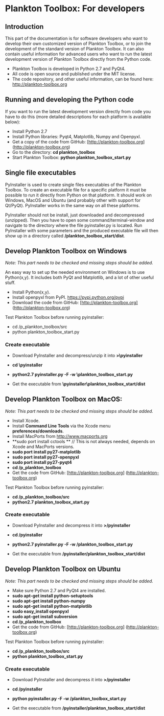 # Plankton Toolbox: For developers #

## Introduction ##

This part of the documentation is for software developers who want to develop their own customized 
version of Plankton Toolbox, or to join the development of the standard version of Plankton Toolbox. 
It can also contain useful information for advanced users who want to run the latest development version 
of Plankton Toolbox directly from the Python code.

  * Plankton Toolbox is developed in Python 2.7 and PyQt4.
  * All code is open source and published under the MIT license.
  * The code repository, and other useful information, can be found here: http://plankton-toolbox.org

## Running and developing the Python code ##

If you want to run the latest development version directly from code you have to do this (more detailed
descriptions for each platform is available below):

  * Install Python 2.7
  * Install Python libraries: Pyqt4, Matplotlib, Numpy and Openpyxl.
  * Get a copy of the code from GitHub: [http://plankton-toolbox.org] (http://plankton-toolbox.org)
  * Go to the directory: **cd plankton_toolbox**
  * Start Plankton Toolbox: **python plankton_toolbox_start.py**

## Single file executables ##
PyInstaller is used to create single files executables of the Plankton Toolbox. 
To create an executable file for a specific platform it must be possible to run it directly from Python on that platform. 
It should work on Windows, MacOS and Ubuntu (and probably other with support for Qt/PyQt).
PyInstaller works in the same way on all these platforms.

PyInstaller should not be install, just downloaded and decompressed (unzipped). 
Then you have to open some command/terminal-window and navigate to the directory where the file pyinstaller.py is located. 
Run PyInstaller with some parameters and the produced executable file will then show up in a directory called **<pyinstaller-dir>/plankton_toolbox_start/dist**.

## Develop Plankton Toolbox on Windows ##
_Note: This part needs to be checked and missing steps should be added._

An easy way to set up the needed environment on Windows is to use Python(x,y). 
It includes both PyQt and Matplotlib, and a lot of other useful stuff.

  * Install Python(x,y).
  * Install openpyxl from PyPI. https://pypi.python.org/pypi
  * Download the code from GitHub: [http://plankton-toolbox.org] (http://plankton-toolbox.org)

Test Plankton Toolbox before running pyinstaller:
  * cd <path-to-workspace-directory>/p_plankton_toolbox/src
  * python plankton_toolbox_start.py

### Create executable ###

  * Download PyInstaller and decompress/unzip it into **<path-to-some-directory>>\pyinstaller**
  * **cd <path-to-some-directory>\pyinstaller**
  * **python2.7 pyinstaller.py -F -w <path-to-development-directory>\plankton_toolbox_start.py**

  * Get the executable from **<path-to-some-directory>\pyinstaller\plankton_toolbox_start/dist**

## Develop Plankton Toolbox on MacOS: ##
_Note: This part needs to be checked and missing steps should be added._

  * Install Xcode.
  * Install **Command Line Tools** via the Xcode menu **preferences/downloads**.
  * Install MacPorts from http://www.macports.org
  * **sudo port install cctools **  // This is not always needed, depends on Xcode and MacPorts versions.
  * **sudo port install py27-matplotlib**
  * **sudo port install py27-openpyxl**
  * **sudo port install py27-pyqt4**
  * **cd <path-to-workspace-directory>/p_plankton_toolbox**
  * Get the code from GitHub: [http://plankton-toolbox.org] (http://plankton-toolbox.org)

Test Plankton Toolbox before running pyinstaller:
  * **cd <path-to-workspace-directory>/p_plankton_toolbox/src**
  * **python2.7 plankton_toolbox_start.py**

### Create executable ###

  * Download PyInstaller and decompress it into **<path-to-some-directory>>/pyinstaller**
  * **cd <path-to-some-directory>/pyinstaller**
  * **python2.7 pyinstaller.py -F -w <path-to-development-directory>/plankton_toolbox_start.py**

  * Get the executable from **<path-to-some-directory>/pyinstaller/plankton_toolbox_start/dist**

## Develop Plankton Toolbox on Ubuntu ##
_Note: This part needs to be checked and missing steps should be added._

  * Make sure Python 2.7 and PyQt4 are installed.
  * **sudo apt-get install python-setuptools**
  * **sudo apt-get install python-numpy**
  * **sudo apt-get install python-matplotlib**
  * **sudo easy_install openpyxl**
  * **sudo apt-get install subversion**
  * **cd <path-to-workspace-directory>/p_plankton_toolbox**
  * Get the code from GitHub: [http://plankton-toolbox.org] (http://plankton-toolbox.org)

Test Plankton Toolbox before running pyinstaller:
  * **cd <path-to-workspace-directory>/p_plankton_toolbox/src**
  * **python plankton_toolbox_start.py**

### Create executable ###

  * Download PyInstaller and decompress it into **<path-to-some-directory>>/pyinstaller**
  * **cd <path-to-some-directory>/pyinstaller**
  * **python pyinstaller.py -F -w <path-to-development-directory>/plankton_toolbox_start.py**

  * Get the executable from **<path-to-some-directory>/pyinstaller/plankton_toolbox_start/dist**
  